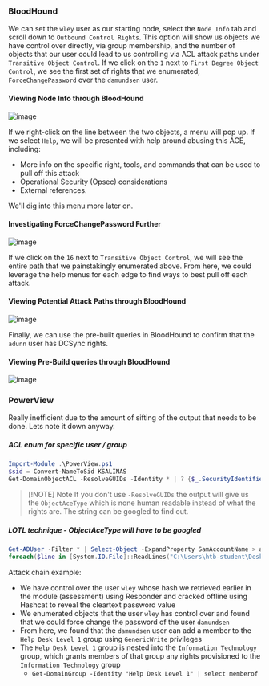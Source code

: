### BloodHound

 We can set the `wley` user as our starting node, select the `Node Info` tab and scroll down to `Outbound Control Rights`. This option will show us objects we have control over directly, via group membership, and the number of objects that our user could lead to us controlling via ACL attack paths under `Transitive Object Control`. If we click on the `1` next to `First Degree Object Control`, we see the first set of rights that we enumerated, `ForceChangePassword` over the `damundsen` user.

#### Viewing Node Info through BloodHound

![image](https://academy.hackthebox.com/storage/modules/143/wley_damundsen.png)

If we right-click on the line between the two objects, a menu will pop up. If we select `Help`, we will be presented with help around abusing this ACE, including:

- More info on the specific right, tools, and commands that can be used to pull off this attack
- Operational Security (Opsec) considerations
- External references.

We'll dig into this menu more later on.

#### Investigating ForceChangePassword Further

![image](https://academy.hackthebox.com/storage/modules/143/help_edge.png)

If we click on the `16` next to `Transitive Object Control`, we will see the entire path that we painstakingly enumerated above. From here, we could leverage the help menus for each edge to find ways to best pull off each attack.

#### Viewing Potential Attack Paths through BloodHound

![image](https://academy.hackthebox.com/storage/modules/143/wley_path.png)

Finally, we can use the pre-built queries in BloodHound to confirm that the `adunn` user has DCSync rights.

#### Viewing Pre-Build queries through BloodHound

![image](https://academy.hackthebox.com/storage/modules/143/adunn_dcsync.png)

### PowerView
Really inefficient due to the amount of sifting of the output that needs to be done. Lets note it down anyway.

##### ACL enum for specific user / group
```powershell
Import-Module .\PowerView.ps1
$sid = Convert-NameToSid KSALINAS
Get-DomainObjectACL -ResolveGUIDs -Identity * | ? {$_.SecurityIdentifier -eq $sid}
```

> [!NOTE] Note
> If you don't use `-ResolveGUIDs` the output will give us the `ObjectAceType` which is none human readable instead of what the rights are. The string can be googled to find out.

##### LOTL technique - ObjectAceType will have to be googled
```powershell
Get-ADUser -Filter * | Select-Object -ExpandProperty SamAccountName > ad_users.txt
foreach($line in [System.IO.File]::ReadLines("C:\Users\htb-student\Desktop\ad_users.txt")) {get-acl  "AD:\$(Get-ADUser $line)" | Select-Object Path -ExpandProperty Access | Where-Object {$_.IdentityReference -match 'INLANEFREIGHT\\wley'}}
```

Attack chain example:

- We have control over the user `wley` whose hash we retrieved earlier in the module (assessment) using Responder and cracked offline using Hashcat to reveal the cleartext password value
- We enumerated objects that the user `wley` has control over and found that we could force change the password of the user `damundsen`
- From here, we found that the `damundsen` user can add a member to the `Help Desk Level 1` group using `GenericWrite` privileges
- The `Help Desk Level 1` group is nested into the `Information Technology` group, which grants members of that group any rights provisioned to the `Information Technology` group
	- `Get-DomainGroup -Identity "Help Desk Level 1" | select memberof`